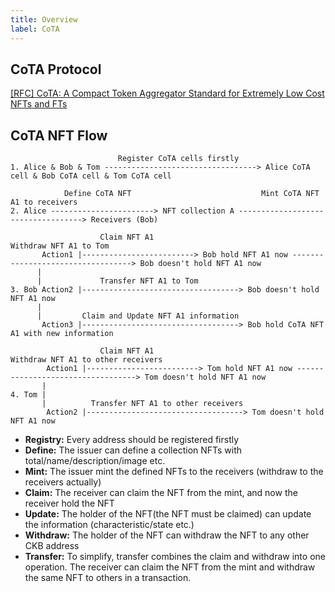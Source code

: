 ```yaml
---
title: Overview
label: CoTA
---
```


## CoTA Protocol

[[RFC] CoTA: A Compact Token Aggregator Standard for Extremely Low Cost NFTs and FTs](https://talk.nervos.org/t/rfc-cota-a-compact-token-aggregator-standard-for-extremely-low-cost-nfts-and-fts/6338)

## CoTA NFT Flow

```
                        Register CoTA cells firstly
1. Alice & Bob & Tom ----------------------------------> Alice CoTA cell & Bob CoTA cell & Tom CoTA cell

            Define CoTA NFT                             Mint CoTA NFT A1 to receivers
2. Alice -----------------------> NFT collection A -----------------------------------> Receivers (Bob)

                    Claim NFT A1                                  Withdraw NFT A1 to Tom
       Action1 |-------------------------> Bob hold NFT A1 now ----------------------------------> Bob doesn't hold NFT A1 now
      |
      |             Transfer NFT A1 to Tom
3. Bob Action2 |-----------------------------------> Bob doesn't hold NFT A1 now
      |
      |         Claim and Update NFT A1 information
       Action3 |-----------------------------------> Bob hold CoTA NFT A1 with new information

                    Claim NFT A1                                 Withdraw NFT A1 to other receivers
        Action1 |-------------------------> Tom hold NFT A1 now ----------------------------------> Tom doesn't hold NFT A1 now
       |
4. Tom |
       |          Transfer NFT A1 to other receivers
        Action2 |-----------------------------------> Tom doesn't hold NFT A1 now

```

- **Registry:** Every address should be registered firstly
- **Define:** The issuer can define a collection NFTs with total/name/description/image etc.
- **Mint:** The issuer mint the defined NFTs to the receivers (withdraw to the receivers actually)
- **Claim:** The receiver can claim the NFT from the mint, and now the receiver hold the NFT
- **Update:** The holder of the NFT(the NFT must be claimed) can update the information (characteristic/state etc.)
- **Withdraw:** The holder of the NFT can withdraw the NFT to any other CKB address
- **Transfer:** To simplify, transfer combines the claim and withdraw into one operation. The receiver can claim the NFT from the mint and withdraw the same NFT to others in a transaction.
